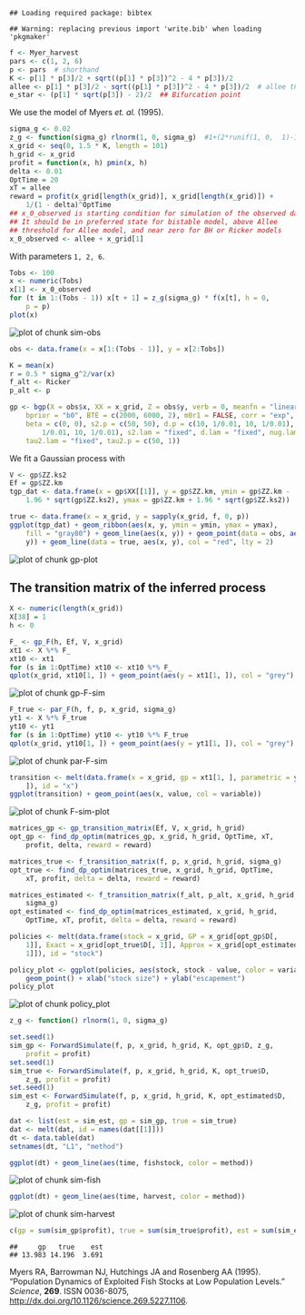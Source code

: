 
```
## Loading required package: bibtex
```

```
## Warning: replacing previous import 'write.bib' when loading 'pkgmaker'
```










```r
f <- Myer_harvest
pars <- c(1, 2, 6)
p <- pars  # shorthand
K <- p[1] * p[3]/2 + sqrt((p[1] * p[3])^2 - 4 * p[3])/2
allee <- p[1] * p[3]/2 - sqrt((p[1] * p[3])^2 - 4 * p[3])/2  # allee threshold
e_star <- (p[1] * sqrt(p[3]) - 2)/2  ## Bifurcation point
```


We use the model of Myers _et. al._ (1995).



```r
sigma_g <- 0.02
z_g <- function(sigma_g) rlnorm(1, 0, sigma_g)  #1+(2*runif(1, 0,  1)-1)*sigma_g #
x_grid <- seq(0, 1.5 * K, length = 101)
h_grid <- x_grid
profit = function(x, h) pmin(x, h)
delta <- 0.01
OptTime = 20
xT = allee
reward = profit(x_grid[length(x_grid)], x_grid[length(x_grid)]) + 
    1/(1 - delta)^OptTime
## x_0_observed is starting condition for simulation of the observed data.
## It should be in preferred state for bistable model, above Allee
## threshold for Allee model, and near zero for BH or Ricker models
x_0_observed <- allee + x_grid[1]
```


With parameters `1, 2, 6`. 


```r
Tobs <- 100
x <- numeric(Tobs)
x[1] <- x_0_observed
for (t in 1:(Tobs - 1)) x[t + 1] = z_g(sigma_g) * f(x[t], h = 0, 
    p = p)
plot(x)
```

![plot of chunk sim-obs](http://carlboettiger.info/assets/figures/2012-12-15-bf29e185da-sim-obs.png) 



```r
obs <- data.frame(x = x[1:(Tobs - 1)], y = x[2:Tobs])
```



```r
K = mean(x)
r = 0.5 * sigma_g^2/var(x)
f_alt <- Ricker
p_alt <- p
```





```r
gp <- bgp(X = obs$x, XX = x_grid, Z = obs$y, verb = 0, meanfn = "linear", 
    bprior = "b0", BTE = c(2000, 6000, 2), m0r1 = FALSE, corr = "exp", trace = TRUE, 
    beta = c(0, 0), s2.p = c(50, 50), d.p = c(10, 1/0.01, 10, 1/0.01), nug.p = c(10, 
        1/0.01, 10, 1/0.01), s2.lam = "fixed", d.lam = "fixed", nug.lam = "fixed", 
    tau2.lam = "fixed", tau2.p = c(50, 1))
```


We fit a Gaussian process with 


```r
V <- gp$ZZ.ks2
Ef = gp$ZZ.km
tgp_dat <- data.frame(x = gp$XX[[1]], y = gp$ZZ.km, ymin = gp$ZZ.km - 
    1.96 * sqrt(gp$ZZ.ks2), ymax = gp$ZZ.km + 1.96 * sqrt(gp$ZZ.ks2))
```



```r
true <- data.frame(x = x_grid, y = sapply(x_grid, f, 0, p))
ggplot(tgp_dat) + geom_ribbon(aes(x, y, ymin = ymin, ymax = ymax), 
    fill = "gray80") + geom_line(aes(x, y)) + geom_point(data = obs, aes(x, 
    y)) + geom_line(data = true, aes(x, y), col = "red", lty = 2)
```

![plot of chunk gp-plot](http://carlboettiger.info/assets/figures/2012-12-15-bf29e185da-gp-plot.png) 



## The transition matrix of the inferred process


```r
X <- numeric(length(x_grid))
X[38] = 1
h <- 0
```



```r
F_ <- gp_F(h, Ef, V, x_grid)
xt1 <- X %*% F_
xt10 <- xt1
for (s in 1:OptTime) xt10 <- xt10 %*% F_
qplot(x_grid, xt10[1, ]) + geom_point(aes(y = xt1[1, ]), col = "grey")
```

![plot of chunk gp-F-sim](http://carlboettiger.info/assets/figures/2012-12-15-bf29e185da-gp-F-sim.png) 



```r
F_true <- par_F(h, f, p, x_grid, sigma_g)
yt1 <- X %*% F_true
yt10 <- yt1
for (s in 1:OptTime) yt10 <- yt10 %*% F_true
qplot(x_grid, yt10[1, ]) + geom_point(aes(y = yt1[1, ]), col = "grey")
```

![plot of chunk par-F-sim](http://carlboettiger.info/assets/figures/2012-12-15-bf29e185da-par-F-sim.png) 



```r
transition <- melt(data.frame(x = x_grid, gp = xt1[1, ], parametric = yt1[1, 
    ]), id = "x")
ggplot(transition) + geom_point(aes(x, value, col = variable))
```

![plot of chunk F-sim-plot](http://carlboettiger.info/assets/figures/2012-12-15-bf29e185da-F-sim-plot.png) 





```r
matrices_gp <- gp_transition_matrix(Ef, V, x_grid, h_grid)
opt_gp <- find_dp_optim(matrices_gp, x_grid, h_grid, OptTime, xT, 
    profit, delta, reward = reward)
```



```r
matrices_true <- f_transition_matrix(f, p, x_grid, h_grid, sigma_g)
opt_true <- find_dp_optim(matrices_true, x_grid, h_grid, OptTime, 
    xT, profit, delta = delta, reward = reward)
```



```r
matrices_estimated <- f_transition_matrix(f_alt, p_alt, x_grid, h_grid, 
    sigma_g)
opt_estimated <- find_dp_optim(matrices_estimated, x_grid, h_grid, 
    OptTime, xT, profit, delta = delta, reward = reward)
```




```r
policies <- melt(data.frame(stock = x_grid, GP = x_grid[opt_gp$D[, 
    1]], Exact = x_grid[opt_true$D[, 1]], Approx = x_grid[opt_estimated$D[, 
    1]]), id = "stock")

policy_plot <- ggplot(policies, aes(stock, stock - value, color = variable)) + 
    geom_point() + xlab("stock size") + ylab("escapement")
policy_plot
```

![plot of chunk policy_plot](http://carlboettiger.info/assets/figures/2012-12-15-bf29e185da-policy_plot.png) 




```r
z_g <- function() rlnorm(1, 0, sigma_g)
```



```r
set.seed(1)
sim_gp <- ForwardSimulate(f, p, x_grid, h_grid, K, opt_gp$D, z_g, 
    profit = profit)
set.seed(1)
sim_true <- ForwardSimulate(f, p, x_grid, h_grid, K, opt_true$D, 
    z_g, profit = profit)
set.seed(1)
sim_est <- ForwardSimulate(f, p, x_grid, h_grid, K, opt_estimated$D, 
    z_g, profit = profit)
```




```r
dat <- list(est = sim_est, gp = sim_gp, true = sim_true)
dat <- melt(dat, id = names(dat[[1]]))
dt <- data.table(dat)
setnames(dt, "L1", "method")
```




```r
ggplot(dt) + geom_line(aes(time, fishstock, color = method))
```

![plot of chunk sim-fish](http://carlboettiger.info/assets/figures/2012-12-15-bf29e185da-sim-fish.png) 




```r
ggplot(dt) + geom_line(aes(time, harvest, color = method))
```

![plot of chunk sim-harvest](http://carlboettiger.info/assets/figures/2012-12-15-bf29e185da-sim-harvest.png) 



```r
c(gp = sum(sim_gp$profit), true = sum(sim_true$profit), est = sum(sim_est$profit))
```

```
##     gp   true    est 
## 13.983 14.196  3.691
```


<p>Myers RA, Barrowman NJ, Hutchings JA and Rosenberg AA (1995).
&ldquo;Population Dynamics of Exploited Fish Stocks at Low Population Levels.&rdquo;
<EM>Science</EM>, <B>269</B>.
ISSN 0036-8075, <a href="http://dx.doi.org/10.1126/science.269.5227.1106">http://dx.doi.org/10.1126/science.269.5227.1106</a>.

